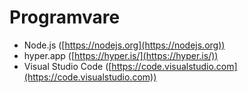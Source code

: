 # Programvare

- Node.js ([https://nodejs.org](https://nodejs.org))
- hyper.app ([https://hyper.is/](https://hyper.is/))
- Visual Studio Code ([https://code.visualstudio.com](https://code.visualstudio.com))